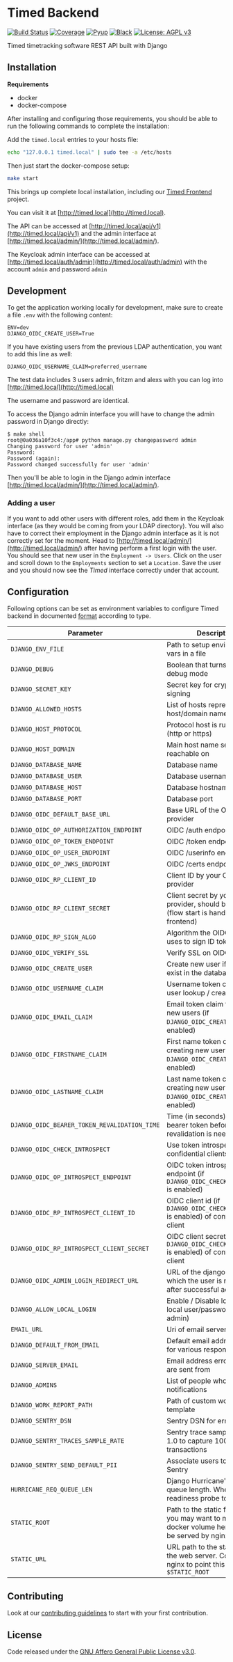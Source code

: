 # Timed Backend

[![Build Status](https://github.com/adfinis-sygroup/timed-backend/workflows/Test/badge.svg)](https://github.com/adfinis-sygroup/timed-backend/actions?query=workflow%3A%22Test%22)
[![Coverage](https://img.shields.io/badge/coverage-100%25-brightgreen.svg)](https://github.com/adfinis-sygroup/timed-backend/blob/master/setup.cfg)
[![Pyup](https://pyup.io/repos/github/adfinis-sygroup/timed-backend/shield.svg)](https://pyup.io/account/repos/github/adfinis-sygroup/timed-backend/)
[![Black](https://img.shields.io/badge/code%20style-black-000000.svg)](https://github.com/adfinis-sygroup/timed-backend)
[![License: AGPL v3](https://img.shields.io/badge/License-AGPL%20v3-blue.svg)](https://www.gnu.org/licenses/agpl-3.0)

Timed timetracking software REST API built with Django

## Installation

**Requirements**

- docker
- docker-compose

After installing and configuring those requirements, you should be able to run the following
commands to complete the installation:

Add the `timed.local` entries to your hosts file:
```bash
echo "127.0.0.1 timed.local" | sudo tee -a /etc/hosts
```

Then just start the docker-compose setup:
```bash
make start
```

This brings up complete local installation, including our [Timed Frontend](https://github.com/adfinis-sygroup/timed-frontend) project.

You can visit it at [http://timed.local](http://timed.local).

The API can be accessed at [http://timed.local/api/v1](http://timed.local/api/v1) and the admin interface at [http://timed.local/admin/](http://timed.local/admin/).

The Keycloak admin interface can be accessed at [http://timed.local/auth/admin](http://timed.local/auth/admin) with the account `admin` and password `admin`

## Development

To get the application working locally for development, make sure to create a file `.env` with the following content:

```
ENV=dev
DJANGO_OIDC_CREATE_USER=True
```

If you have existing users from the previous LDAP authentication, you want to add this line as well:

```
DJANGO_OIDC_USERNAME_CLAIM=preferred_username
```

The test data includes 3 users admin, fritzm and alexs with you can log into [http://timed.local](http://timed.local)

The username and password are identical.

To access the Django admin interface you will have to change the admin password in Django directly:

```console
$ make shell
root@0a036a10f3c4:/app# python manage.py changepassword admin
Changing password for user 'admin'
Password: 
Password (again): 
Password changed successfully for user 'admin'
```

Then you'll be able to login in the Django admin interface [http://timed.local/admin/](http://timed.local/admin/).


### Adding a user

If you want to add other users with different roles, add them in the Keycloak interface (as they would be coming from your LDAP directory).
You will also have to correct their employment in the Django admin interface as it is not correctly set for the moment.
Head to [http://timed.local/admin/](http://timed.local/admin/) after having perform a first login with the user.
You should see that new user in the `Employment -> Users`.
Click on the user and scroll down to the `Employments` section to set a `Location`.
Save the user and you should now see the _Timed_ interface correctly under that account.

## Configuration

Following options can be set as environment variables to configure Timed backend in documented [format](https://github.com/joke2k/django-environ#supported-types)
according to type.

| Parameter                                    | Description                                                                                           | Default                                                      |
|----------------------------------------------|-------------------------------------------------------------------------------------------------------|--------------------------------------------------------------|
| `DJANGO_ENV_FILE`                            | Path to setup environment vars in a file                                                              | .env                                                         |
| `DJANGO_DEBUG`                               | Boolean that turns on/off debug mode                                                                  | False                                                        |
| `DJANGO_SECRET_KEY`                          | Secret key for cryptographic signing                                                                  | not set (required)                                           |
| `DJANGO_ALLOWED_HOSTS`                       | List of hosts representing the host/domain names                                                      | not set (required)                                           |
| `DJANGO_HOST_PROTOCOL`                       | Protocol host is running on (http or https)                                                           | http                                                         |
| `DJANGO_HOST_DOMAIN`                         | Main host name server is reachable on                                                                 | not set (required)                                           |
| `DJANGO_DATABASE_NAME`                       | Database name                                                                                         | timed                                                        |
| `DJANGO_DATABASE_USER`                       | Database username                                                                                     | timed                                                        |
| `DJANGO_DATABASE_HOST`                       | Database hostname                                                                                     | localhost                                                    |
| `DJANGO_DATABASE_PORT`                       | Database port                                                                                         | 5432                                                         |
| `DJANGO_OIDC_DEFAULT_BASE_URL`               | Base URL of the OIDC provider                                                                         | http://timed.local/auth/realms/timed/protocol/openid-connect |
| `DJANGO_OIDC_OP_AUTHORIZATION_ENDPOINT`      | OIDC /auth endpoint                                                                                   | {`DJANGO_OIDC_DEFAULT_BASE_URL`}/auth                        |
| `DJANGO_OIDC_OP_TOKEN_ENDPOINT`              | OIDC /token endpoint                                                                                  | {`DJANGO_OIDC_DEFAULT_BASE_URL`}/token                       |
| `DJANGO_OIDC_OP_USER_ENDPOINT`               | OIDC /userinfo endpoint                                                                               | {`DJANGO_OIDC_DEFAULT_BASE_URL`}/userinfo                    |
| `DJANGO_OIDC_OP_JWKS_ENDPOINT`               | OIDC /certs endpoint                                                                                  | {`DJANGO_OIDC_DEFAULT_BASE_URL`}/certs                       |
| `DJANGO_OIDC_RP_CLIENT_ID`                   | Client ID by your OIDC provider                                                                       | timed-public                                                 |
| `DJANGO_OIDC_RP_CLIENT_SECRET`               | Client secret by your OIDC provider, should be None (flow start is handled by frontend)               | not set                                                      |
| `DJANGO_OIDC_RP_SIGN_ALGO`                   | Algorithm the OIDC provider uses to sign ID tokens                                                    | RS256                                                        |
| `DJANGO_OIDC_VERIFY_SSL`                     | Verify SSL on OIDC request                                                                            | dev: False, prod: True                                       |
| `DJANGO_OIDC_CREATE_USER`                    | Create new user if it doesn't exist in the database                                                   | False                                                        |
| `DJANGO_OIDC_USERNAME_CLAIM`                 | Username token claim for user lookup / creation                                                       | sub                                                          |
| `DJANGO_OIDC_EMAIL_CLAIM`                    | Email token claim for creating new users (if `DJANGO_OIDC_CREATE_USER` is enabled)                    | email                                                        |
| `DJANGO_OIDC_FIRSTNAME_CLAIM`                | First name token claim for creating new users (if `DJANGO_OIDC_CREATE_USER` is enabled)               | given_name                                                   |
| `DJANGO_OIDC_LASTNAME_CLAIM`                 | Last name token claim for creating new users (if `DJANGO_OIDC_CREATE_USER` is enabled)                | family_name                                                  |
| `DJANGO_OIDC_BEARER_TOKEN_REVALIDATION_TIME` | Time (in seconds) to cache a bearer token before revalidation is needed                               | 60                                                           |
| `DJANGO_OIDC_CHECK_INTROSPECT`               | Use token introspection for confidential clients                                                      | True                                                         |
| `DJANGO_OIDC_OP_INTROSPECT_ENDPOINT`         | OIDC token introspection endpoint (if `DJANGO_OIDC_CHECK_INTROSPECT` is enabled)                      | {`DJANGO_OIDC_DEFAULT_BASE_URL`}/token/introspect            |
| `DJANGO_OIDC_RP_INTROSPECT_CLIENT_ID`        | OIDC client id (if `DJANGO_OIDC_CHECK_INTROSPECT` is enabled) of confidential client                  | timed-confidential                                           |
| `DJANGO_OIDC_RP_INTROSPECT_CLIENT_SECRET`    | OIDC client secret (if `DJANGO_OIDC_CHECK_INTROSPECT` is enabled) of confidential client              | not set                                                      |
| `DJANGO_OIDC_ADMIN_LOGIN_REDIRECT_URL`       | URL of the django-admin, to which the user is redirected after successful admin login                 | dev: http://timed.local/admin/, prod: not set                |
| `DJANGO_ALLOW_LOCAL_LOGIN`                   | Enable / Disable login with local user/password (in admin)                                            | True                                                         |
| `EMAIL_URL`                                  | Uri of email server                                                                                   | smtp://localhost:25                                          |
| `DJANGO_DEFAULT_FROM_EMAIL`                  | Default email address to use for various responses                                                    | webmaster@localhost                                          |
| `DJANGO_SERVER_EMAIL`                        | Email address error messages are sent from                                                            | root@localhost                                               |
| `DJANGO_ADMINS`                              | List of people who get error notifications                                                            | not set                                                      |
| `DJANGO_WORK_REPORT_PATH`                    | Path of custom work report template                                                                   | not set                                                      |
| `DJANGO_SENTRY_DSN`                          | Sentry DSN for error reporting                                                                        | not set, set to enable Sentry integration                    |
| `DJANGO_SENTRY_TRACES_SAMPLE_RATE`           | Sentry trace sample rate, Set 1.0 to capture 100% of transactions                                     | 1.0                                                          |
| `DJANGO_SENTRY_SEND_DEFAULT_PII`             | Associate users to errors in Sentry                                                                   | True                                                         |
| `HURRICANE_REQ_QUEUE_LEN`                    | Django Hurricane's request queue length. When full, the readiness probe toggles                       | 250                                                          |
| `STATIC_ROOT`                                | Path to the static files. In prod, you may want to mount a docker volume here, so it can be served by nginx | `/app/static`                                                |
| `STATIC_URL`                                 | URL path to the static files on the web server. Configure nginx to point this to `$STATIC_ROOT`       | `/static`                                                    |

## Contributing

Look at our [contributing guidelines](CONTRIBUTING.md) to start with your first contribution.

## License

Code released under the [GNU Affero General Public License v3.0](LICENSE).
